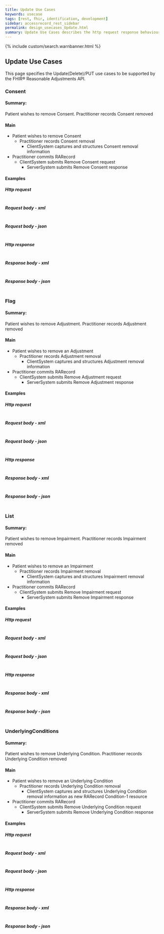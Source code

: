 ```yaml
---
title: Update Use Cases
keywords: usecase
tags: [rest, fhir, identification, development]
sidebar: accessrecord_rest_sidebar
permalink: design_usecases_Update.html
summary: Update Use Cases describes the http request response behaviour of the endpoints and methods supported by the FHIR&reg; Reasonable Adjustments API to Update resources
---
```

{% include custom/search.warnbanner.html %}

## Update Use Cases

This page specifies the Update(Delete)/PUT use cases to be supported by the FHIR&reg; Reasonable Adjustments API.

### Consent

#### Summary:
Patient wishes to remove Consent. Practitioner records Consent removed


#### Main

* Patient wishes to remove Consent
  * Practitioner records Consent removal
    * ClientSystem captures and structures Consent removal information
* Practitioner commits RARecord
    * ClientSystem submits Remove Consent request
      * ServerSystem submits Remove Consent response

#### Examples

##### Http request

```
```

##### Request body - xml

```
```

##### Request body - json

```
```

##### Http response

```
```

##### Response body - xml

```
```

##### Response body - json

```
```


### Flag

#### Summary:
Patient wishes to remove Adjustment. Practitioner records Adjustment removed


#### Main

* Patient wishes to remove an Adjustment
  * Practitioner records Adjustment removal
    * ClientSystem captures and structures Adjustment removal information
* Practitioner commits RARecord
    * ClientSystem submits Remove Adjustment request
      * ServerSystem submits Remove Adjustment response

#### Examples

##### Http request

```
```

##### Request body - xml

```
```

##### Request body - json

```
```

##### Http response

```
```

##### Response body - xml

```
```

##### Response body - json

```
```


### List

#### Summary:
Patient wishes to remove Impairment. Practitioner records Impairment removed


#### Main

* Patient wishes to remove an Impairment
  * Practitioner records Impairment removal
    * ClientSystem captures and structures Impairment removal information
* Practitioner commits RARecord
    * ClientSystem submits Remove Impairment request
      * ServerSystem submits Remove Impairment response

#### Examples

##### Http request

```
```

##### Request body - xml

```
```

##### Request body - json

```
```

##### Http response

```
```

##### Response body - xml

```
```

##### Response body - json

```
```


### UnderlyingConditions

#### Summary:
Patient wishes to remove Underlying Condition. Practitioner records Underlying Condition removed


#### Main

* Patient wishes to remove an Underlying Condition
  * Practitioner records Underlying Condition removal
    * ClientSystem captures and structures Underlying Condition removal information as new RARecord Condition-1 resource
* Practitioner commits RARecord
    * ClientSystem submits Remove Underlying Condition request
      * ServerSystem submits Remove Underlying Condition response

#### Examples

##### Http request

```
```

##### Request body - xml

```
```

##### Request body - json

```
```

##### Http response

```
```

##### Response body - xml

```
```

##### Response body - json

```
```


